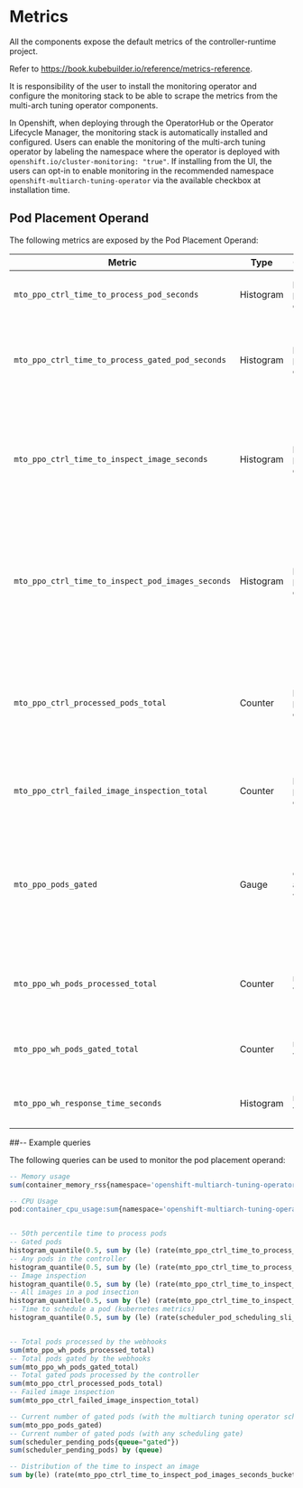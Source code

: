 # Metrics

All the components expose the default metrics of the controller-runtime project.

Refer to https://book.kubebuilder.io/reference/metrics-reference.

It is responsibility of the user to install the monitoring operator and configure the monitoring stack to be able to scrape the metrics 
from the multi-arch tuning operator components.

In Openshift, when deploying through the OperatorHub or the Operator Lifecycle Manager, the monitoring stack is automatically installed and configured.
Users can enable the monitoring of the multi-arch tuning operator by labeling the namespace where the operator is deployed with `openshift.io/cluster-monitoring: "true"`.
If installing from the UI, the users can opt-in to enable monitoring in the recommended namespace `openshift-multiarch-tuning-operator` via the available checkbox at installation time.

## Pod Placement Operand

The following metrics are exposed by the Pod Placement Operand:

| Metric                                            | Type      | Controller               | Description                                                                                                     |
|---------------------------------------------------|-----------|--------------------------|-----------------------------------------------------------------------------------------------------------------|
| `mto_ppo_ctrl_time_to_process_pod_seconds`        | Histogram | pod placement controller | The time taken to process any pod.                                                                              |
| `mto_ppo_ctrl_time_to_process_gated_pod_seconds`  | Histogram | pod placement controller | The time taken to process a pod that is gated (includes inspection).                                            |
| `mto_ppo_ctrl_time_to_inspect_image_seconds`      | Histogram | pod placement controller | The time taken to inspect an image (it may include the time to retrieve the info from a cache).                 |
| `mto_ppo_ctrl_time_to_inspect_pod_images_seconds` | Histogram | pod placement controller | The time taken to inspect all the images in a pod (it may include the time to retrieve this info from a cache). |
| `mto_ppo_ctrl_processed_pods_total`               | Counter   | pod placement controller | The total number of pods processed by the pod placement controller that had a scheduling gate                   |
| `mto_ppo_ctrl_failed_image_inspection_total`      | Counter   | pod placement controller | The total number of image inspections that failed.                                                              |
| `mto_ppo_pods_gated`                              | Gauge     | controller and webhook   | The current number of gated pods (this metric is not considered reliable yet). It should converge to 0.         |
| `mto_ppo_wh_pods_processed_total`                 | Counter   | mutating webhook         | The total number of pods processed by the webhook.                                                              |
| `mto_ppo_wh_pods_gated_total`                     | Counter   | mutating webhook         | The total number of pods gated by the webhook.                                                                  |
| `mto_ppo_wh_response_time_seconds`                | Histogram | mutating webhook         | The response time of the webhook.                                                                               |


##-- Example queries

The following queries can be used to monitor the pod placement operand:

```sql
-- Memory usage
sum(container_memory_rss{namespace='openshift-multiarch-tuning-operator', container=""}) BY (pod)

-- CPU Usage
pod:container_cpu_usage:sum{namespace='openshift-multiarch-tuning-operator'}


-- 50th percentile time to process pods
-- Gated pods
histogram_quantile(0.5, sum by (le) (rate(mto_ppo_ctrl_time_to_process_gated_pod_seconds_bucket[5m])))
-- Any pods in the controller
histogram_quantile(0.5, sum by (le) (rate(mto_ppo_ctrl_time_to_process_pod_seconds_bucket[5m])))
-- Image inspection
histogram_quantile(0.5, sum by (le) (rate(mto_ppo_ctrl_time_to_inspect_image_seconds_bucket[5m])))
-- All images in a pod insection
histogram_quantile(0.5, sum by (le) (rate(mto_ppo_ctrl_time_to_inspect_pod_images_seconds_bucket[5m])))
-- Time to schedule a pod (kubernetes metrics)
histogram_quantile(0.5, sum by (le) (rate(scheduler_pod_scheduling_sli_duration_seconds_bucket[5m])))


-- Total pods processed by the webhooks
sum(mto_ppo_wh_pods_processed_total)
-- Total pods gated by the webhooks
sum(mto_ppo_wh_pods_gated_total)
-- Total gated pods processed by the controller
sum(mto_ppo_ctrl_processed_pods_total)
-- Failed image inspection
sum(mto_ppo_ctrl_failed_image_inspection_total)

-- Current number of gated pods (with the multiarch tuning operator scheduling gate)
sum(mto_ppo_pods_gated)
-- Current number of gated pods (with any scheduling gate)
sum(scheduler_pending_pods{queue="gated"})
sum(scheduler_pending_pods) by (queue)

-- Distribution of the time to inspect an image
sum by(le) (rate(mto_ppo_ctrl_time_to_inspect_pod_images_seconds_bucket[5m]))

```
